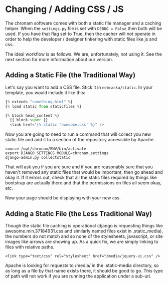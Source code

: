 Changing / Adding CSS / JS
=================

The chronam software comes with both a static file manager and a caching helper.  When the `settings.py` file is set with `DEBUG = False` then both will be used.  If you have that flag set to True, then the cacher will not operate in order to help the developer / designer tinkering with static files like js and css.

The ideal workflow is as follows.  We are, unfortunately, not using it.  See the next section for more information about our version.

Adding a Static File (the Traditional Way)
----------------

Let's say you want to add a CSS file.  Stick it in `nebraska/static`.  In your template, you would include it like this:

```python
{% extends "something.html" %}
{% load static from staticfiles %}

{% block head_content %}
  {{ block.super }}
  <link href="{% static 'awesome.css' %}" />

```

Now you are going to need to run a command that will collect you new static file and add it to a section of the repository accessible by Apache.

```
source /opt/chronam/ENV/bin/activate
export DJANGO_SETTINGS_MODULE=chronam.settings
django-admin.py collectstatic
```

That will ask you if you are sure and if you are reasonably sure that you haven't removed any static files that would be important, then go ahead and okay it.  If it errors out, check that all the static files required by things like bootstrap are actually there and that the permissions on files all seem okay, etc.

Now your page should be displaying with your new css.

Adding a Static File (the Less Traditional Way)
-----------------

Though the static file caching is operational (django is requesting things like awesome.min.37184931.css and similarly named files exist in .static_media), the numbers do not match and so none of the stylesheets, javascript, or site images like arrows are showing up.  As a quick fix, we are simply linking to files with relative paths.

```
<link type="text/css" rel="stylesheet" href="/media/jquery-ui.css" />
```

Apache is looking for requests to /media/ in the .static-media directory, so as long as a file by that name exists there, it should be good to go.  This type of path will not work if you are running the application under a sub-uri.